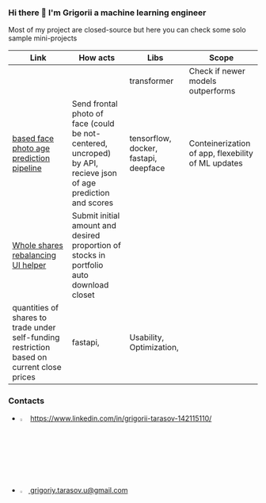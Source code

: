 
### Hi there 👋 I'm Grigorii a machine learning engineer 

Most of my project are closed-source but here you can check some solo sample mini-projects


| Link  | How acts | Libs | Scope
| ----------- | ------------- | ---------- | ------------- |
| [](https://github.com/GrigoriiTarasov/course_work_3) |  | transformer | Check if newer models outperforms |
| [ based face photo age prediction pipeline](https://github.com/GrigoriiTarasov/)  | Send frontal photo of face (could be not-centered, uncroped) by API, recieve json of age prediction and scores | tensorflow, docker, fastapi, deepface | Conteinerization of app, flexebility of ML updates |
| [Whole shares rebalancing UI helper](https://github.com/GrigoriiTarasov/)  | Submit initial amount and desired proportion of stocks in portfolio auto download closet
quantities of shares to trade under self-funding restriction based on current close prices | fastapi,  | Usability, Optimization,  |



### Contacts

- [<img src="https://img.icons8.com/color/48/000000/linkedin.png" width="3.5%"/>](https://www.linkedin.com/in/grigorii-tarasov-142115110/) https://www.linkedin.com/in/grigorii-tarasov-142115110/
- <a href="mailto:grigoriy.tarasov.u@gmail.com"> <img src="https://img.icons8.com/fluent/48/000000/gmail.png" width="3.5%"/> grigoriy.tarasov.u@gmail.com

